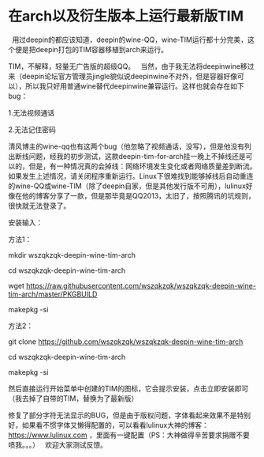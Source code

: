 # 在arch以及衍生版本上运行最新版TIM

   用过deepin的都应该知道，deepin的wine-QQ，wine-TIM运行都十分完美，这个便是把deepin打包的TIM容器移植到arch来运行。
   
   TIM，不解释，轻量无广告版的超级QQ。
   
   当然，由于我无法将deepinwine移过来（deepin论坛官方管理员jingle貌似说deepinwine不对外，但是容器好像可以），所以我只好用普通wine替代deepinwine兼容运行。这样也就会存在如下bug：

1.无法视频通话

2.无法记住密码
  
  
  清风博主的wine-qq也有这两个bug（他忽略了视频通话，没写），但是他没有列出断线问题，经我的初步测试，这款deepin-tim-for-arch挂一晚上不掉线还是可以的，但是，有一种情况真的会掉线：网络环境发生变化或者网络质量差到断流。如果发生上述情况，请关闭程序重新运行。Linux下很难找到能够掉线后自动重连的wine-QQ或wine-TIM（除了deepin自家，但是其他发行版不可用），lulinux好像在他的博客分享了一款，但是那毕竟是QQ2013，太旧了，按照腾讯的坑规则，很快就无法登录了。
  
  
  安装输入：
  
  
  
  方法1：
  
  
  
  mkdir wszqkzqk-deepin-wine-tim-arch
  
  cd wszqkzqk-deepin-wine-tim-arch
  
  wget https://raw.githubusercontent.com/wszqkzqk/wszqkzqk-deepin-wine-tim-arch/master/PKGBUILD
  
  makepkg -si 
  
  
  
  方法2：
  
  
  
  git clone https://github.com/wszqkzqk/wszqkzqk-deepin-wine-tim-arch
  
  
  cd wszqkzqk-deepin-wine-tim-arch
  
  makepkg -si
  
  然后直接运行开始菜单中创建的TIM的图标，它会提示安装，点击立即安装即可（我去掉了自带的TIM，替换为了最新版）
  

  修复了部分字符无法显示的BUG，但是由于版权问题，字体看起来效果不是特别好，如果看不惯字体又懒得配置的，可以看看lulinux大神的博客：https://www.lulinux.com ，里面有一键配置（PS：大神做得辛苦要求捐赠不要喷我。。。）
  
  欢迎大家测试反馈。
